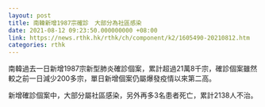 ```yaml
---
layout: post
title: 南韓新增1987宗確診　大部分為社區感染
date: 2021-08-12 09:23:50.000000000 +08:00
link: https://news.rthk.hk/rthk/ch/component/k2/1605490-20210812.htm
categories: rthk
---
```


南韓過去一日新增1987宗新型肺炎確診個案，累計超過21萬8千宗，確診個案雖然較之前一日減少200多宗，單日新增個案仍屬爆發疫情以來第二高。

新增確診個案中，大部分屬社區感染，另外再多3名患者死亡，累計2138人不治。
